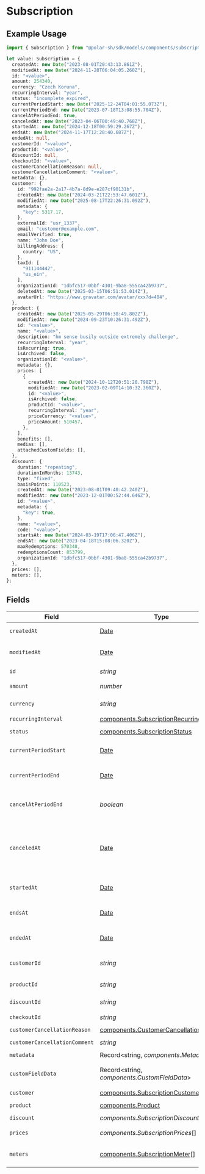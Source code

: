# Subscription

## Example Usage

```typescript
import { Subscription } from "@polar-sh/sdk/models/components/subscription.js";

let value: Subscription = {
  createdAt: new Date("2023-08-01T20:43:13.861Z"),
  modifiedAt: new Date("2024-11-28T06:04:05.260Z"),
  id: "<value>",
  amount: 254340,
  currency: "Czech Koruna",
  recurringInterval: "year",
  status: "incomplete_expired",
  currentPeriodStart: new Date("2025-12-24T04:01:55.073Z"),
  currentPeriodEnd: new Date("2023-07-18T13:08:55.704Z"),
  cancelAtPeriodEnd: true,
  canceledAt: new Date("2023-04-06T00:49:40.768Z"),
  startedAt: new Date("2024-12-18T00:59:29.267Z"),
  endsAt: new Date("2024-11-17T12:28:40.687Z"),
  endedAt: null,
  customerId: "<value>",
  productId: "<value>",
  discountId: null,
  checkoutId: "<value>",
  customerCancellationReason: null,
  customerCancellationComment: "<value>",
  metadata: {},
  customer: {
    id: "992fae2a-2a17-4b7a-8d9e-e287cf90131b",
    createdAt: new Date("2024-03-21T22:53:47.601Z"),
    modifiedAt: new Date("2025-08-17T22:26:31.092Z"),
    metadata: {
      "key": 5317.17,
    },
    externalId: "usr_1337",
    email: "customer@example.com",
    emailVerified: true,
    name: "John Doe",
    billingAddress: {
      country: "US",
    },
    taxId: [
      "911144442",
      "us_ein",
    ],
    organizationId: "1dbfc517-0bbf-4301-9ba8-555ca42b9737",
    deletedAt: new Date("2025-03-15T06:51:53.014Z"),
    avatarUrl: "https://www.gravatar.com/avatar/xxx?d=404",
  },
  product: {
    createdAt: new Date("2025-05-29T06:38:49.802Z"),
    modifiedAt: new Date("2024-09-23T10:26:31.492Z"),
    id: "<value>",
    name: "<value>",
    description: "hm sense busily outside extremely challenge",
    recurringInterval: "year",
    isRecurring: true,
    isArchived: false,
    organizationId: "<value>",
    metadata: {},
    prices: [
      {
        createdAt: new Date("2024-10-12T20:51:20.798Z"),
        modifiedAt: new Date("2023-02-09T14:10:32.360Z"),
        id: "<value>",
        isArchived: false,
        productId: "<value>",
        recurringInterval: "year",
        priceCurrency: "<value>",
        priceAmount: 510457,
      },
    ],
    benefits: [],
    medias: [],
    attachedCustomFields: [],
  },
  discount: {
    duration: "repeating",
    durationInMonths: 13743,
    type: "fixed",
    basisPoints: 110523,
    createdAt: new Date("2023-08-01T09:40:42.240Z"),
    modifiedAt: new Date("2023-12-01T00:52:44.646Z"),
    id: "<value>",
    metadata: {
      "key": true,
    },
    name: "<value>",
    code: "<value>",
    startsAt: new Date("2024-03-19T17:06:47.406Z"),
    endsAt: new Date("2023-04-18T15:08:06.320Z"),
    maxRedemptions: 570348,
    redemptionsCount: 853799,
    organizationId: "1dbfc517-0bbf-4301-9ba8-555ca42b9737",
  },
  prices: [],
  meters: [],
};
```

## Fields

| Field                                                                                                                         | Type                                                                                                                          | Required                                                                                                                      | Description                                                                                                                   |
| ----------------------------------------------------------------------------------------------------------------------------- | ----------------------------------------------------------------------------------------------------------------------------- | ----------------------------------------------------------------------------------------------------------------------------- | ----------------------------------------------------------------------------------------------------------------------------- |
| `createdAt`                                                                                                                   | [Date](https://developer.mozilla.org/en-US/docs/Web/JavaScript/Reference/Global_Objects/Date)                                 | :heavy_check_mark:                                                                                                            | Creation timestamp of the object.                                                                                             |
| `modifiedAt`                                                                                                                  | [Date](https://developer.mozilla.org/en-US/docs/Web/JavaScript/Reference/Global_Objects/Date)                                 | :heavy_check_mark:                                                                                                            | Last modification timestamp of the object.                                                                                    |
| `id`                                                                                                                          | *string*                                                                                                                      | :heavy_check_mark:                                                                                                            | The ID of the object.                                                                                                         |
| `amount`                                                                                                                      | *number*                                                                                                                      | :heavy_check_mark:                                                                                                            | The amount of the subscription.                                                                                               |
| `currency`                                                                                                                    | *string*                                                                                                                      | :heavy_check_mark:                                                                                                            | The currency of the subscription.                                                                                             |
| `recurringInterval`                                                                                                           | [components.SubscriptionRecurringInterval](../../models/components/subscriptionrecurringinterval.md)                          | :heavy_check_mark:                                                                                                            | N/A                                                                                                                           |
| `status`                                                                                                                      | [components.SubscriptionStatus](../../models/components/subscriptionstatus.md)                                                | :heavy_check_mark:                                                                                                            | N/A                                                                                                                           |
| `currentPeriodStart`                                                                                                          | [Date](https://developer.mozilla.org/en-US/docs/Web/JavaScript/Reference/Global_Objects/Date)                                 | :heavy_check_mark:                                                                                                            | The start timestamp of the current billing period.                                                                            |
| `currentPeriodEnd`                                                                                                            | [Date](https://developer.mozilla.org/en-US/docs/Web/JavaScript/Reference/Global_Objects/Date)                                 | :heavy_check_mark:                                                                                                            | The end timestamp of the current billing period.                                                                              |
| `cancelAtPeriodEnd`                                                                                                           | *boolean*                                                                                                                     | :heavy_check_mark:                                                                                                            | Whether the subscription will be canceled at the end of the current period.                                                   |
| `canceledAt`                                                                                                                  | [Date](https://developer.mozilla.org/en-US/docs/Web/JavaScript/Reference/Global_Objects/Date)                                 | :heavy_check_mark:                                                                                                            | The timestamp when the subscription was canceled. The subscription might still be active if `cancel_at_period_end` is `true`. |
| `startedAt`                                                                                                                   | [Date](https://developer.mozilla.org/en-US/docs/Web/JavaScript/Reference/Global_Objects/Date)                                 | :heavy_check_mark:                                                                                                            | The timestamp when the subscription started.                                                                                  |
| `endsAt`                                                                                                                      | [Date](https://developer.mozilla.org/en-US/docs/Web/JavaScript/Reference/Global_Objects/Date)                                 | :heavy_check_mark:                                                                                                            | The timestamp when the subscription will end.                                                                                 |
| `endedAt`                                                                                                                     | [Date](https://developer.mozilla.org/en-US/docs/Web/JavaScript/Reference/Global_Objects/Date)                                 | :heavy_check_mark:                                                                                                            | The timestamp when the subscription ended.                                                                                    |
| `customerId`                                                                                                                  | *string*                                                                                                                      | :heavy_check_mark:                                                                                                            | The ID of the subscribed customer.                                                                                            |
| `productId`                                                                                                                   | *string*                                                                                                                      | :heavy_check_mark:                                                                                                            | The ID of the subscribed product.                                                                                             |
| `discountId`                                                                                                                  | *string*                                                                                                                      | :heavy_check_mark:                                                                                                            | The ID of the applied discount, if any.                                                                                       |
| `checkoutId`                                                                                                                  | *string*                                                                                                                      | :heavy_check_mark:                                                                                                            | N/A                                                                                                                           |
| `customerCancellationReason`                                                                                                  | [components.CustomerCancellationReason](../../models/components/customercancellationreason.md)                                | :heavy_check_mark:                                                                                                            | N/A                                                                                                                           |
| `customerCancellationComment`                                                                                                 | *string*                                                                                                                      | :heavy_check_mark:                                                                                                            | N/A                                                                                                                           |
| `metadata`                                                                                                                    | Record<string, *components.Metadata*>                                                                                         | :heavy_check_mark:                                                                                                            | N/A                                                                                                                           |
| `customFieldData`                                                                                                             | Record<string, *components.CustomFieldData*>                                                                                  | :heavy_minus_sign:                                                                                                            | Key-value object storing custom field values.                                                                                 |
| `customer`                                                                                                                    | [components.SubscriptionCustomer](../../models/components/subscriptioncustomer.md)                                            | :heavy_check_mark:                                                                                                            | N/A                                                                                                                           |
| `product`                                                                                                                     | [components.Product](../../models/components/product.md)                                                                      | :heavy_check_mark:                                                                                                            | A product.                                                                                                                    |
| `discount`                                                                                                                    | *components.SubscriptionDiscount*                                                                                             | :heavy_check_mark:                                                                                                            | N/A                                                                                                                           |
| `prices`                                                                                                                      | *components.SubscriptionPrices*[]                                                                                             | :heavy_check_mark:                                                                                                            | List of enabled prices for the subscription.                                                                                  |
| `meters`                                                                                                                      | [components.SubscriptionMeter](../../models/components/subscriptionmeter.md)[]                                                | :heavy_check_mark:                                                                                                            | List of meters associated with the subscription.                                                                              |